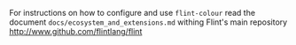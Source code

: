 For instructions on how to configure and use `flint-colour` read the document `docs/ecosystem_and_extensions.md` withing Flint's main repository http://www.github.com/flintlang/flint
